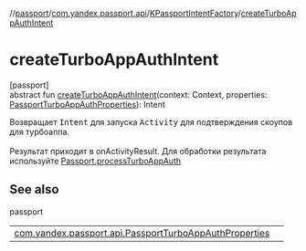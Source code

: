 //[passport](../../../index.md)/[com.yandex.passport.api](../index.md)/[KPassportIntentFactory](index.md)/[createTurboAppAuthIntent](create-turbo-app-auth-intent.md)

# createTurboAppAuthIntent

[passport]\
abstract fun [createTurboAppAuthIntent](create-turbo-app-auth-intent.md)(context: Context, properties: [PassportTurboAppAuthProperties](../-passport-turbo-app-auth-properties/index.md)): Intent

Возвращает <tt>Intent</tt> для запуска <tt>Activity</tt> для подтверждения скоупов для турбоаппа. <br></br> Результат приходит в onActivityResult. Для обработки результата используйте [Passport.processTurboAppAuth](../../../passport/com.yandex.passport.api/-passport/process-turbo-app-auth.md)

## See also

passport

| | |
|---|---|
| [com.yandex.passport.api.PassportTurboAppAuthProperties](../-passport-turbo-app-auth-properties/index.md) |  |
